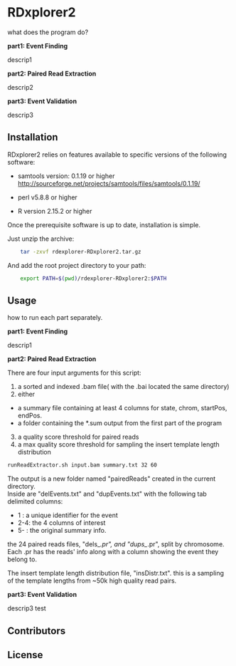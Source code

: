 # RDxplorer2

what does the program do?

**part1:  Event Finding**

descrip1

**part2:  Paired Read Extraction**

descrip2

**part3:  Event Validation**

descrip3


Installation
-------------

RDxplorer2 relies on features available to specific versions of the following software:

* samtools version: 0.1.19 or higher
http://sourceforge.net/projects/samtools/files/samtools/0.1.19/

* perl v5.8.8 or higher

* R version 2.15.2 or higher

Once the prerequisite software is up to date, installation is simple.

Just unzip the archive:

```bash
	tar -zxvf rdexplorer-RDxplorer2.tar.gz 
```
And add the root project directory to your path:

```bash
	export PATH=$(pwd)/rdexplorer-RDxplorer2:$PATH
```

    
Usage
-----
how to run each part separately.


**part1:  Event Finding**

descrip1

**part2:  Paired Read Extraction**

There are four input arguments for this script: 

1. a sorted and indexed .bam file( with the .bai located the same directory)
2. either 
  * a summary file containing at least 4 columns for state, chrom, startPos, endPos.
  * a folder containing the *.sum output from the first part of the program
3. a quality score threshold for paired reads
4. a max quality score threshold for sampling the insert template length distribution

```bash
runReadExtractor.sh input.bam summary.txt 32 60
```

The output is a new folder named "pairedReads" created in the current directory.  
Inside are "delEvents.txt" and "dupEvents.txt" with the following tab delimited columns:
* 1  : a unique identifier for the event
* 2-4: the 4 columns of interest
* 5- : the original summary info.

the 24 paired reads files, "dels_*.pr", and "dups_*.pr", split by chromosome.
Each .pr has the reads' info along with a column showing the event they belong to. 

The insert template length distribution file, "insDistr.txt".  this is a sampling of the
template lengths from ~50k high quality read pairs.

**part3:  Event Validation**

descrip3
test


Contributors
---------


License
---------

